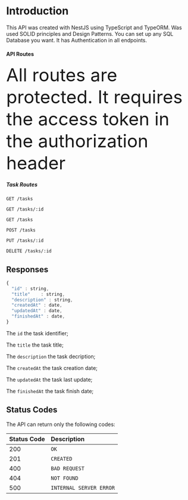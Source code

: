 # Introduction

This API was created with NestJS using TypeScript and TypeORM. Was used SOLID principles and Design Patterns. 
You can set up any SQL Database you want. It has Authentication in all endpoints.


#### API Routes  

<font size="7"> All routes are protected. It requires the access token in the authorization header </font>  

##### Task Routes  

```http
GET /tasks  
```
```http
GET /tasks/:id  
```
```http
GET /tasks  
```
```http
POST /tasks  
```
```http
PUT /tasks/:id  
```
```http
DELETE /tasks/:id  
```  


## Responses

```javascript
{
  "id" : string,
  "title"    : string,
  "description" : string,
  "createdAt" : date,
  "updatedAt" : date,
  "finishedAt" : date,
}
```

The `id` the task identifier;

The `title` the task title;

The `description` the task decription;

The `createdAt` the task creation date;

The `updatedAt` the task last update;

The `finishedAt` the task finish date;

## Status Codes

The API can return only the following codes:

| Status Code | Description |
| :--- | :--- |
| 200 | `OK` |
| 201 | `CREATED` |
| 400 | `BAD REQUEST` |
| 404 | `NOT FOUND` |
| 500 | `INTERNAL SERVER ERROR` |

